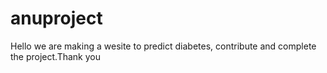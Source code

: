 # anuproject
Hello we are making a wesite to predict diabetes, contribute and complete the project.Thank you
